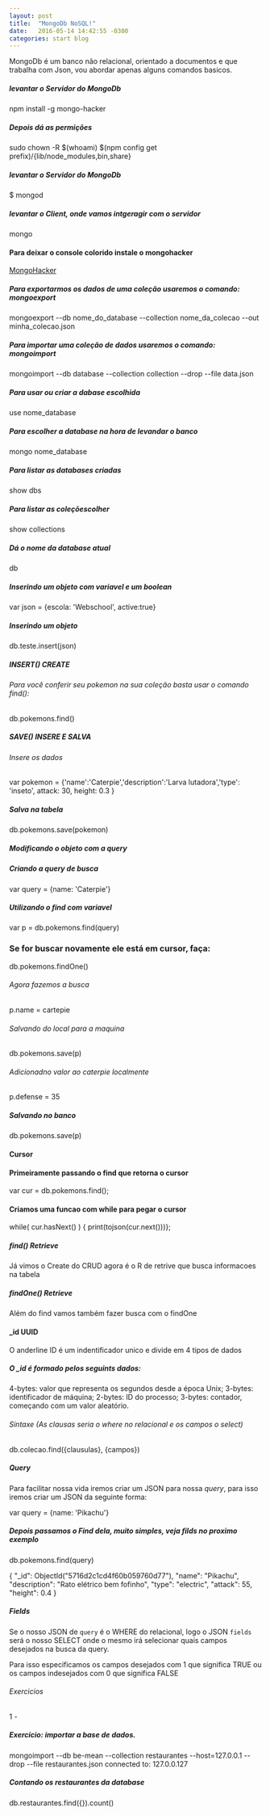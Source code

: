 ```yaml
---
layout: post
title:  "MongoDb NoSQL!"
date:   2016-05-14 14:42:55 -0300
categories: start blog
---
```

MongoDb é um banco não relacional, orientado a documentos e que trabalha com Json, vou abordar apenas alguns comandos basicos.


##### levantar o Servidor do MongoDb
npm install -g mongo-hacker

##### Depois dá as permições
sudo chown -R $(whoami) $(npm config get prefix)/{lib/node_modules,bin,share}


##### levantar o Servidor do MongoDb
$ mongod

##### levantar o Client, onde vamos intgeragir com o servidor
mongo

#### Para deixar o console colorido instale o mongohacker
[MongoHacker](http://tylerbrock.github.io/mongo-hacker/)

##### Para exportarmos os dados de uma coleção usaremos o comando: mongoexport
mongoexport --db nome_do_database --collection nome_da_colecao --out minha_colecao.json

##### Para importar uma coleção de dados usaremos o comando: mongoimport
mongoimport --db database --collection collection --drop --file data.json

##### Para usar ou criar a dabase escolhida
use nome_database

##### Para escolher a database na hora de levandar o banco
mongo nome_database

##### Para listar as databases criadas
show dbs

##### Para listar as coleçõescolher
show collections

##### Dá o nome da database atual
db

##### Inserindo um objeto com variavel e um boolean
var json = {escola: 'Webschool', active:true}

##### Inserindo um objeto
db.teste.insert(json)

##### INSERT() CREATE

###### Para você conferir seu pokemon na sua coleção basta usar o comando find():
db.pokemons.find()


##### SAVE() INSERE E SALVA

###### Insere os dados
var pokemon = {'name':'Caterpie','description':'Larva lutadora','type': 'inseto', attack: 30, height: 0.3 }

##### Salva na tabela
db.pokemons.save(pokemon)


##### Modificando o objeto com a query

##### Criando a query de busca
 var query = {name: 'Caterpie'}
 
##### Utilizando o find com variavel
var p = db.pokemons.find(query)

### Se for buscar novamente ele está em cursor, faça:
db.pokemons.findOne()

###### Agora fazemos a busca
p.name = cartepie

###### Salvando do local para a maquina
db.pokemons.save(p)

###### Adicionadno valor ao caterpie localmente
p.defense = 35

##### Salvando no banco
db.pokemons.save(p)

#### Cursor

#### Primeiramente passando o find que retorna o cursor
var cur = db.pokemons.find();

#### Criamos uma funcao com while para pegar o cursor
while( cur.hasNext() ) { print(tojson(cur.next()))};


##### find() Retrieve
Já vimos o Create do CRUD agora é o R de retrive que busca informacoes na tabela

##### findOne() Retrieve
Além do find vamos também fazer busca com o findOne


#### _id UUID
O anderline ID é um indentificador unico e divide em 4 tipos de dados

##### O _id é formado pelos seguints dados:

4-bytes: valor que representa os segundos desde a época Unix;
3-bytes: identificador de máquina;
2-bytes: ID do processo;
3-bytes: contador, começando com um valor aleatório.



###### Sintaxe (As clausas seria o where no relacional e os campos o select)
db.colecao.find({clausulas}, {campos}) 


##### Query

Para facilitar nossa vida iremos criar um JSON para nossa *query*, para isso iremos criar um JSON da seguinte forma:

var query = {name: 'Pikachu'}



##### Depois passamos o Find dela, muito simples, veja filds no proximo exemplo
db.pokemons.find(query)

{
  "_id": ObjectId("5716d2c1cd4f60b059760d77"),
  "name": "Pikachu",
  "description": "Rato elétrico bem fofinho",
  "type": "electric",
  "attack": 55,
  "height": 0.4
}

##### Fields
Se o nosso JSON de `query` é o WHERE do relacional, logo o JSON `fields` será o nosso SELECT
onde o mesmo irá selecionar quais campos desejados na busca da query.


Para isso especificamos os campos desejados com 1 que significa TRUE ou os campos indesejados com 0 que significa FALSE














































###### Exercicios

1 - 


##### Exercicio: importar a base de dados.
mongoimport --db be-mean --collection restaurantes --host=127.0.0.1 --drop --file restaurantes.json
connected to: 127.0.0.127

 ##### Contando os restaurantes da database
 db.restaurantes.find({}).count()
 
 
 
 